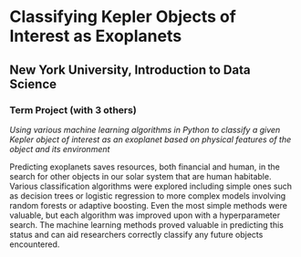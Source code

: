 # Classifying Kepler Objects of Interest as Exoplanets
## New York University, Introduction to Data Science
### Term Project (with 3 others)
_Using various machine learning algorithms in Python to classify a given Kepler object of interest as an exoplanet based on physical features of the object and its environment_

Predicting exoplanets saves resources, both financial and human, in the search for other objects in our solar system that are human habitable. Various classification algorithms were explored including simple ones such as decision trees or logistic regression to more complex models involving random forests or adaptive boosting. Even the most simple methods were valuable, but each algorithm was improved upon with a hyperparameter search. The machine learning methods proved valuable in predicting this status and can aid researchers correctly classify any future objects encountered. 

